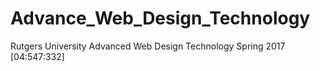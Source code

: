 # Advance_Web_Design_Technology
Rutgers University Advanced Web Design Technology Spring 2017 [04:547:332]
